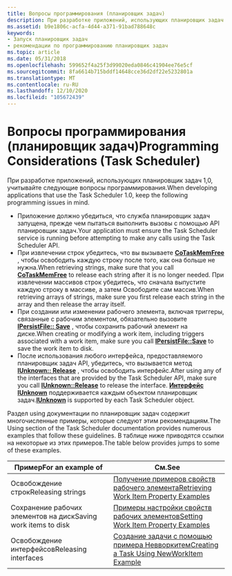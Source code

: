 ```yaml
---
title: Вопросы программирования (планировщик задач)
description: При разработке приложений, использующих планировщик задач 1,0, учитывайте следующие вопросы программирования. Приложение должно убедиться, что служба планировщик задач запущена, прежде чем пытаться выполнить вызовы с помощью API планировщик задач. При извлечении строк убедитесь, что вы вызываете CoTaskMemFree, чтобы освободить каждую строку после того, как она больше не нужна. При извлечении массивов строк убедитесь, что сначала выпустите каждую строку в массиве, а затем Освободите сам массив. При создании или изменении рабочего элемента, включая триггеры, связанные с рабочим элементом, необходимо вызвать IPersistFile Save, чтобы сохранить рабочий элемент на диске. После использования любого интерфейса, предоставляемого планировщик задач API, убедитесь, что для освобождения интерфейса вызовите метод IUnknown Release. Интерфейс IUnknown поддерживается каждым объектом планировщик задач.
ms.assetid: b9e1806c-acfa-4d44-a371-91bad788648c
keywords:
- Запуск планировщик задач
- рекомендации по программированию планировщик задач
ms.topic: article
ms.date: 05/31/2018
ms.openlocfilehash: 599652f4a25f3d99020eda0846c41904ee76e5cf
ms.sourcegitcommit: 8fa6614b715bddf14648cce36d2df22e5232801a
ms.translationtype: MT
ms.contentlocale: ru-RU
ms.lasthandoff: 12/10/2020
ms.locfileid: "105672439"
---
```

# <a name="programming-considerations-task-scheduler"></a><span data-ttu-id="9c240-107">Вопросы программирования (планировщик задач)</span><span class="sxs-lookup"><span data-stu-id="9c240-107">Programming Considerations (Task Scheduler)</span></span>

<span data-ttu-id="9c240-108">При разработке приложений, использующих планировщик задач 1,0, учитывайте следующие вопросы программирования.</span><span class="sxs-lookup"><span data-stu-id="9c240-108">When developing applications that use the Task Scheduler 1.0, keep the following programming issues in mind.</span></span>

-   <span data-ttu-id="9c240-109">Приложение должно убедиться, что служба планировщик задач запущена, прежде чем пытаться выполнить вызовы с помощью API планировщик задач.</span><span class="sxs-lookup"><span data-stu-id="9c240-109">Your application must ensure the Task Scheduler service is running before attempting to make any calls using the Task Scheduler API.</span></span>
-   <span data-ttu-id="9c240-110">При извлечении строк убедитесь, что вы вызываете [**CoTaskMemFree**](/windows/win32/api/combaseapi/nf-combaseapi-cotaskmemfree) , чтобы освободить каждую строку после того, как она больше не нужна.</span><span class="sxs-lookup"><span data-stu-id="9c240-110">When retrieving strings, make sure that you call [**CoTaskMemFree**](/windows/win32/api/combaseapi/nf-combaseapi-cotaskmemfree) to release each string after it is no longer needed.</span></span> <span data-ttu-id="9c240-111">При извлечении массивов строк убедитесь, что сначала выпустите каждую строку в массиве, а затем Освободите сам массив.</span><span class="sxs-lookup"><span data-stu-id="9c240-111">When retrieving arrays of strings, make sure you first release each string in the array and then release the array itself.</span></span>
-   <span data-ttu-id="9c240-112">При создании или изменении рабочего элемента, включая триггеры, связанные с рабочим элементом, обязательно вызовите [**IPersistFile:: Save**](/windows/win32/api/objidl/nf-objidl-ipersistfile-save) , чтобы сохранить рабочий элемент на диске.</span><span class="sxs-lookup"><span data-stu-id="9c240-112">When creating or modifying a work item, including triggers associated with a work item, make sure you call [**IPersistFile::Save**](/windows/win32/api/objidl/nf-objidl-ipersistfile-save) to save the work item to disk.</span></span>
-   <span data-ttu-id="9c240-113">После использования любого интерфейса, предоставляемого планировщик задач API, убедитесь, что вызывается метод [**IUnknown:: Release**](/windows/win32/api/unknwn/nf-unknwn-iunknown-release) , чтобы освободить интерфейс.</span><span class="sxs-lookup"><span data-stu-id="9c240-113">After using any of the interfaces that are provided by the Task Scheduler API, make sure you call [**IUnknown::Release**](/windows/win32/api/unknwn/nf-unknwn-iunknown-release) to release the interface.</span></span> <span data-ttu-id="9c240-114">[**Интерфейс IUnknown**](/windows/win32/api/unknwn/nn-unknwn-iunknown) поддерживается каждым объектом планировщик задач.</span><span class="sxs-lookup"><span data-stu-id="9c240-114">[**IUnknown**](/windows/win32/api/unknwn/nn-unknwn-iunknown) is supported by each Task Scheduler object.</span></span>

<span data-ttu-id="9c240-115">Раздел using документации по планировщик задач содержит многочисленные примеры, которые следуют этим рекомендациям.</span><span class="sxs-lookup"><span data-stu-id="9c240-115">The Using section of the Task Scheduler documentation provides numerous examples that follow these guidelines.</span></span> <span data-ttu-id="9c240-116">В таблице ниже приводятся ссылки на некоторые из этих примеров.</span><span class="sxs-lookup"><span data-stu-id="9c240-116">The table below provides jumps to some of these examples.</span></span>

| <span data-ttu-id="9c240-117">Пример</span><span class="sxs-lookup"><span data-stu-id="9c240-117">For an example of</span></span>         | <span data-ttu-id="9c240-118">См.</span><span class="sxs-lookup"><span data-stu-id="9c240-118">See</span></span>                                                                                        |
|---------------------------|--------------------------------------------------------------------------------------------|
| <span data-ttu-id="9c240-119">Освобождение строк</span><span class="sxs-lookup"><span data-stu-id="9c240-119">Releasing strings</span></span>         | [<span data-ttu-id="9c240-120">Получение примеров свойств рабочего элемента</span><span class="sxs-lookup"><span data-stu-id="9c240-120">Retrieving Work Item Property Examples</span></span>](retrieving-work-item-property-examples.md)       |
| <span data-ttu-id="9c240-121">Сохранение рабочих элементов на диск</span><span class="sxs-lookup"><span data-stu-id="9c240-121">Saving work items to disk</span></span> | [<span data-ttu-id="9c240-122">Примеры настройки свойств рабочих элементов</span><span class="sxs-lookup"><span data-stu-id="9c240-122">Setting Work Item Property Examples</span></span>](setting-work-item-property-examples.md)             |
| <span data-ttu-id="9c240-123">Освобождение интерфейсов</span><span class="sxs-lookup"><span data-stu-id="9c240-123">Releasing interfaces</span></span>      | [<span data-ttu-id="9c240-124">Создание задачи с помощью примера Невворкитем</span><span class="sxs-lookup"><span data-stu-id="9c240-124">Creating a Task Using NewWorkItem Example</span></span>](creating-a-task-using-newworkitem-example.md) |



 

 

 
